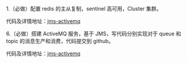 1.（必做）配置 redis 的主从复制，sentinel 高可用，Cluster 集群。

代码及详情地址：[jms-activemq](https://github.com/nj-068-lx1991/JavaCourseCodes/tree/master/week_12/mq/redis)

6.（必做）搭建 ActiveMQ 服务，基于 JMS，写代码分别实现对于 queue 和 topic 的消息生产和消费，代码提交到 github。

代码及详情地址：[jms-activemq](https://github.com/nj-068-lx1991/JavaCourseCodes/tree/master/week_12/mq/jms-activemq)